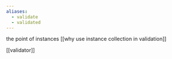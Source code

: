 ```yaml
---
aliases:
  - validate
  - validated
---
```


the point of instances
[[why use instance collection in validation]]

[[validator]]